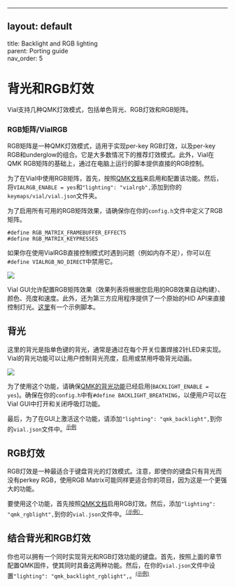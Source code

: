---


## layout: default  
title: Backlight and RGB lighting  
parent: Porting guide  
nav\_order: 5

# 背光和RGB灯效

Vial支持几种QMK灯效模式，包括单色背光、RGB灯效和RGB矩阵。

### RGB矩阵/VialRGB

RGB矩阵是一种QMK灯效模式，适用于实现per-key RGB灯效，以及per-key RGB和underglow的组合。它是大多数情况下的推荐灯效模式。此外，Vial在QMK RGB矩阵的基础上，通过在电脑上运行的脚本提供直接的RGB控制。

为了在Vial中使用RGB矩阵，首先，按照[QMK文档](https://docs.qmk.fm/#/feature_rgb_matrix)来启用和配置该功能。然后，将`VIALRGB_ENABLE = yes`和`"lighting": "vialrgb",`添加到你的`keymaps/vial/vial.json`文件夹。

为了启用所有可用的RGB矩阵效果，请确保你在你的`config.h`文件中定义了RGB矩阵。

```
#define RGB_MATRIX_FRAMEBUFFER_EFFECTS
#define RGB_MATRIX_KEYPRESSES
```

如果你在使用VialRGB直接控制模式时遇到问题（例如内存不足），你可以在`#define VIALRGB_NO_DIRECT`中禁用它。

![](/img/lighting-rgb-matrix.png)

Vial GUI允许配置RGB矩阵效果（效果列表将根据您启用的RGB效果自动构建）、颜色、亮度和速度。此外，还为第三方应用程序提供了一个原始的HID API来直接控制灯光。[这里](https://gist.github.com/xyzz/c91ae462197d4ef30d034bb6ff4c945e)有一个示例脚本。

## 背光

这里的背光是指单色键的背光，通常是通过在每个开关位置焊接2针LED来实现。Vial的背光功能可以让用户控制背光亮度，启用或禁用呼吸背光动画。

![](/img/lighting-backlight.png)

为了使用这个功能，请确保[QMK的背光功能](https://docs.qmk.fm/#/feature_backlight)已经启用(`BACKLIGHT_ENABLE = yes`)。确保在你的`config.h`中有`#define BACKLIGHT_BREATHING`，以便用户可以在Vial GUI中打开和关闭呼吸灯功能。

最后，为了在GUI上激活这个功能，请添加`"lighting": "qmk_backlight",`到你的`vial.json`文件中。<sup>[示例](https://github.com/vial-kb/vial-qmk/blob/2b2ff48c5d8d9b8995ca49eead031ae3691192e1/keyboards/ilumkb/primus75/keymaps/vial/vial.json#L5)</sup>

## RGB灯效

RGB灯效是一种最适合于键盘背光的灯效模式。注意，即使你的键盘只有背光而没有perkey RGB，使用RGB Matrix可能同样更适合你的项目，因为这是一个更强大的功能。

要使用这个功能，首先按照[QMK文档](https://docs.qmk.fm/#/feature_rgblight)启用RGB灯效。然后，添加`"lighting": "qmk_rgblight",`到你的`vial.json`文件中。<sup>[（示例）](https://github.com/vial-kb/vial-qmk/blob/2b2ff48c5d8d9b8995ca49eead031ae3691192e1/keyboards/tw40/keymaps/via/vial.json#L5)</sup>

## 结合背光和RGB灯效

你也可以拥有一个同时实现背光和RGB灯效功能的键盘。首先，按照上面的章节配置QMK固件，使其同时具备这两种功能。然后，在你的`vial.json`文件中设置`"lighting": "qmk_backlight_rgblight",`。<sup>[(示例)](https://github.com/vial-kb/vial-qmk/blob/2b2ff48c5d8d9b8995ca49eead031ae3691192e1/keyboards/yd60mq/keymaps/vial/vial.json#L5)</sup>